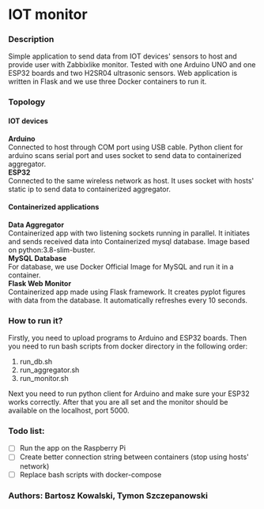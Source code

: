 # IOT monitor
### Description
Simple application to send data from IOT devices' sensors to host and provide user with Zabbixlike monitor. Tested with one Arduino UNO and one ESP32 boards and two H2SR04 ultrasonic sensors. Web application is written in Flask and we use three Docker containers to run it.
### Topology
#### IOT devices
**Arduino** <br/>
Connected to host through COM port using USB cable. Python client for arduino scans serial port and uses socket to send data to containerized  aggregator. <br/>
**ESP32** <br/>
Connected to the same wireless network as host. It uses socket with hosts' static ip to send data to containerized  aggregator.
#### Containerized applications
**Data Aggregator** <br/>
Containerized app with two listening sockets running in parallel. It initiates and sends received data into Containerized mysql database. Image based on python:3.8-slim-buster. <br/>
**MySQL Database** <br/>
For database, we use Docker Official Image for MySQL and run it in a container. <br/>
**Flask Web Monitor** <br/>
Containerized app made using Flask framework. It creates pyplot figures with data from the database. It automatically refreshes every 10 seconds. <br/>
### How to run it?
Firstly, you need to upload programs to Arduino and ESP32 boards. Then you need to run bash scripts from docker directory in the following order:
1. run_db.sh
1. run_aggregator.sh
1. run_monitor.sh

Next you need to run python client for Arduino and make sure your ESP32 works correctly. After that you are all set and the monitor should be available on the localhost, port 5000.
### Todo list:
- [ ] Run the app on the Raspberry Pi
- [ ] Create better connection string between containers (stop using hosts' network)
- [ ] Replace bash scripts with docker-compose
### Authors: Bartosz Kowalski, Tymon Szczepanowski

